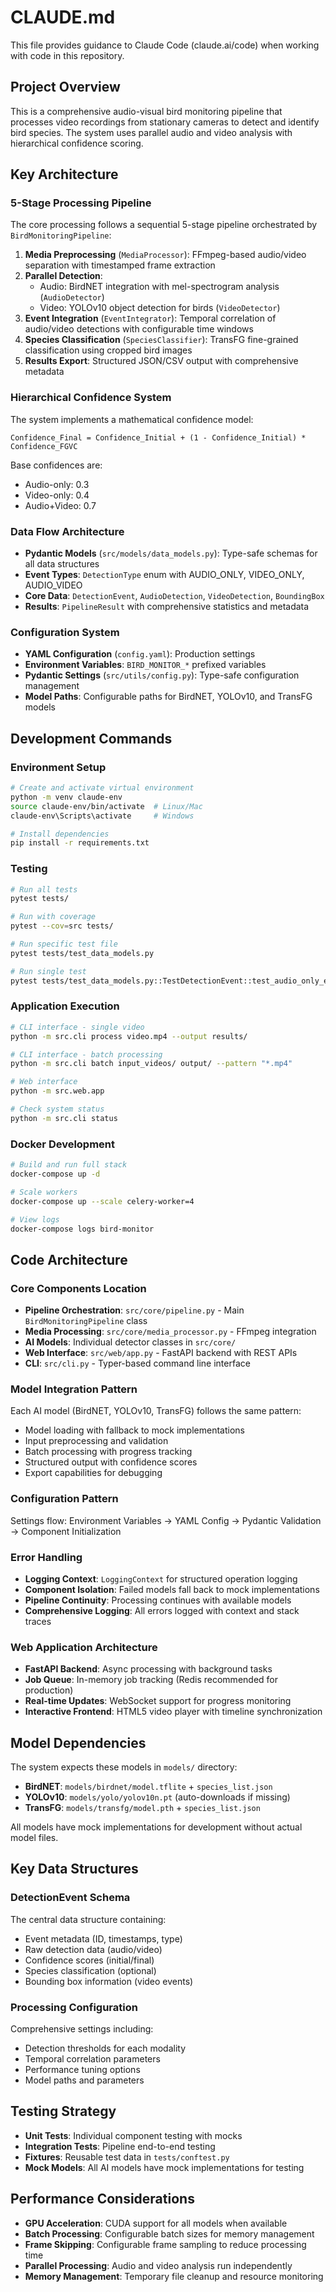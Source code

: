 # CLAUDE.md

This file provides guidance to Claude Code (claude.ai/code) when working with code in this repository.

## Project Overview

This is a comprehensive audio-visual bird monitoring pipeline that processes video recordings from stationary cameras to detect and identify bird species. The system uses parallel audio and video analysis with hierarchical confidence scoring.

## Key Architecture

### 5-Stage Processing Pipeline

The core processing follows a sequential 5-stage pipeline orchestrated by `BirdMonitoringPipeline`:

1. **Media Preprocessing** (`MediaProcessor`): FFmpeg-based audio/video separation with timestamped frame extraction
2. **Parallel Detection**: 
   - Audio: BirdNET integration with mel-spectrogram analysis (`AudioDetector`)
   - Video: YOLOv10 object detection for birds (`VideoDetector`)
3. **Event Integration** (`EventIntegrator`): Temporal correlation of audio/video detections with configurable time windows
4. **Species Classification** (`SpeciesClassifier`): TransFG fine-grained classification using cropped bird images
5. **Results Export**: Structured JSON/CSV output with comprehensive metadata

### Hierarchical Confidence System

The system implements a mathematical confidence model:
```
Confidence_Final = Confidence_Initial + (1 - Confidence_Initial) * Confidence_FGVC
```

Base confidences are:
- Audio-only: 0.3
- Video-only: 0.4
- Audio+Video: 0.7

### Data Flow Architecture

- **Pydantic Models** (`src/models/data_models.py`): Type-safe schemas for all data structures
- **Event Types**: `DetectionType` enum with AUDIO_ONLY, VIDEO_ONLY, AUDIO_VIDEO
- **Core Data**: `DetectionEvent`, `AudioDetection`, `VideoDetection`, `BoundingBox`
- **Results**: `PipelineResult` with comprehensive statistics and metadata

### Configuration System

- **YAML Configuration** (`config.yaml`): Production settings
- **Environment Variables**: `BIRD_MONITOR_*` prefixed variables
- **Pydantic Settings** (`src/utils/config.py`): Type-safe configuration management
- **Model Paths**: Configurable paths for BirdNET, YOLOv10, and TransFG models

## Development Commands

### Environment Setup
```bash
# Create and activate virtual environment
python -m venv claude-env
source claude-env/bin/activate  # Linux/Mac
claude-env\Scripts\activate     # Windows

# Install dependencies
pip install -r requirements.txt
```

### Testing
```bash
# Run all tests
pytest tests/

# Run with coverage
pytest --cov=src tests/

# Run specific test file
pytest tests/test_data_models.py

# Run single test
pytest tests/test_data_models.py::TestDetectionEvent::test_audio_only_event
```

### Application Execution
```bash
# CLI interface - single video
python -m src.cli process video.mp4 --output results/

# CLI interface - batch processing
python -m src.cli batch input_videos/ output/ --pattern "*.mp4"

# Web interface
python -m src.web.app

# Check system status
python -m src.cli status
```

### Docker Development
```bash
# Build and run full stack
docker-compose up -d

# Scale workers
docker-compose up --scale celery-worker=4

# View logs
docker-compose logs bird-monitor
```

## Code Architecture

### Core Components Location

- **Pipeline Orchestration**: `src/core/pipeline.py` - Main `BirdMonitoringPipeline` class
- **Media Processing**: `src/core/media_processor.py` - FFmpeg integration
- **AI Models**: Individual detector classes in `src/core/`
- **Web Interface**: `src/web/app.py` - FastAPI backend with REST APIs
- **CLI**: `src/cli.py` - Typer-based command line interface

### Model Integration Pattern

Each AI model (BirdNET, YOLOv10, TransFG) follows the same pattern:
- Model loading with fallback to mock implementations
- Input preprocessing and validation
- Batch processing with progress tracking
- Structured output with confidence scores
- Export capabilities for debugging

### Configuration Pattern

Settings flow: Environment Variables → YAML Config → Pydantic Validation → Component Initialization

### Error Handling

- **Logging Context**: `LoggingContext` for structured operation logging
- **Component Isolation**: Failed models fall back to mock implementations
- **Pipeline Continuity**: Processing continues with available models
- **Comprehensive Logging**: All errors logged with context and stack traces

### Web Application Architecture

- **FastAPI Backend**: Async processing with background tasks
- **Job Queue**: In-memory job tracking (Redis recommended for production)
- **Real-time Updates**: WebSocket support for progress monitoring
- **Interactive Frontend**: HTML5 video player with timeline synchronization

## Model Dependencies

The system expects these models in `models/` directory:
- **BirdNET**: `models/birdnet/model.tflite` + `species_list.json`
- **YOLOv10**: `models/yolo/yolov10n.pt` (auto-downloads if missing)
- **TransFG**: `models/transfg/model.pth` + `species_list.json`

All models have mock implementations for development without actual model files.

## Key Data Structures

### DetectionEvent Schema
The central data structure containing:
- Event metadata (ID, timestamps, type)
- Raw detection data (audio/video)
- Confidence scores (initial/final)
- Species classification (optional)
- Bounding box information (video events)

### Processing Configuration
Comprehensive settings including:
- Detection thresholds for each modality
- Temporal correlation parameters
- Performance tuning options
- Model paths and parameters

## Testing Strategy

- **Unit Tests**: Individual component testing with mocks
- **Integration Tests**: Pipeline end-to-end testing
- **Fixtures**: Reusable test data in `tests/conftest.py`
- **Mock Models**: All AI models have mock implementations for testing

## Performance Considerations

- **GPU Acceleration**: CUDA support for all models when available
- **Batch Processing**: Configurable batch sizes for memory management
- **Frame Skipping**: Configurable frame sampling to reduce processing time
- **Parallel Processing**: Audio and video analysis run independently
- **Memory Management**: Temporary file cleanup and resource monitoring